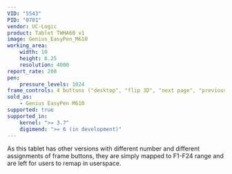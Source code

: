 ```yaml
---
VID: "5543"
PID: "0781"
vendor: UC-Logic
product: Tablet TWHA60 v1
image: Genius_EasyPen_M610
working_area:
    width: 10
    height: 6.25
    resolution: 4000
report_rate: 200
pen:
    pressure_levels: 1024
frame_controls: 4 buttons ("desktop", "flip 3D", "next page", "previous page")
sold_as:
    - Genius EasyPen M610
supported: true
supported_in:
    kernel: ">= 3.7"
    digimend: ">= 6 (in development)"
---
```

As this tablet has other versions with different number and different
assignments of frame buttons, they are simply mapped to F1-F24 range and are
left for users to remap in userspace.
